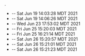 .
* -- Sat Jun 19 14:03:28 MDT 2021
* -- Sat Jun 19 14:06:26 MDT 2021
* -- Wed Jun 23 17:53:02 MDT 2021
* -- Fri Jun 25 15:20:03 MDT 2021
* -- Fri Jun 25 16:21:14 MDT 2021
* -- Sat Jun 26 15:20:57 MDT 2021
* -- Sat Jun 26 15:21:01 MDT 2021
* -- Sat Jun 26 15:21:23 MDT 2021
